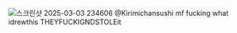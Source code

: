 ![스크린샷 2025-03-03 234606](https://github.com/user-attachments/assets/29886249-6d3d-49f6-af36-53cbc3301d4c)
@Kirimichansushi mf fucking what idrewthis THEYFUCKIGNDSTOLEit

<!--
**LAy7LOW2/LAy7LOW2** is a ✨ _special_ ✨ repository because its `README.md` (this file) appears on your GitHub profile.

Here are some ideas to get you started:

- 🔭 I’m currently working on ...
- 🌱 I’m currently learning ...
- 👯 I’m looking to collaborate on ...
- 🤔 I’m looking for help with ...
- 💬 Ask me about ...
- 📫 How to reach me: ...
- 😄 Pronouns: ...
- ⚡ Fun fact: ...
-->

